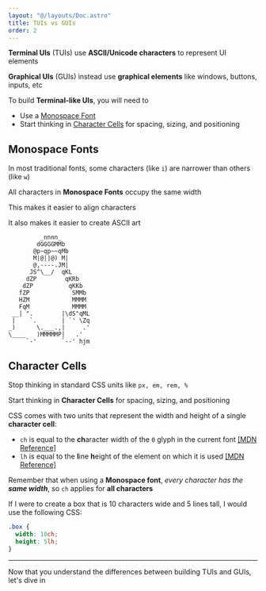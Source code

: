 ```yaml
---
layout: "@/layouts/Doc.astro"
title: TUIs vs GUIs
order: 2
---
```


**Terminal UIs** (TUIs) use **ASCII/Unicode characters** to represent UI elements

**Graphical UIs** (GUIs) instead use **graphical elements** like windows, buttons, inputs, etc

To build **Terminal-like UIs**, you will need to

- Use a [Monospace Font](#monospace-fonts)
- Start thinking in [Character Cells](#character-cells) for spacing, sizing, and positioning

## Monospace Fonts

In most traditional fonts, some characters (like `i`) are narrower than others (like `w`)

All characters in **Monospace Fonts** occupy the same width

This makes it easier to align characters

It also makes it easier to create ASCII art

```
         _nnnn_
        dGGGGMMb
       @p~qp~~qMb
       M|@||@) M|
       @,----.JM|
      JS^\__/  qKL
     dZP        qKRb
    dZP          qKKb
   fZP            SMMb
   HZM            MMMM
   FqM            MMMM
 __| ".        |\dS"qML
 |    `.       | `' \Zq
_)      \.___.,|     .'
\____   )MMMMMP|   .'
     `-'       `--' hjm
```

## Character Cells

Stop thinking in standard CSS units like `px, em, rem, %`

Start thinking in **Character Cells** for spacing, sizing, and positioning

CSS comes with two units that represent the width and height of a single **character cell**:

- `ch` is equal to the **ch**aracter width of the `0` glyph in the current font [[MDN Reference]](https://developer.mozilla.org/en-US/docs/Web/CSS/length#ch)
- `lh` is equal to the **l**ine **h**eight of the element on which it is used [[MDN Reference]](https://developer.mozilla.org/en-US/docs/Web/CSS/length#lh)

Remember that when using a **Monospace font**, _every character has the **same width**_, so `ch` applies for **all characters**

If I were to create a box that is 10 characters wide and 5 lines tall, I would use the following CSS:

```css
.box {
  width: 10ch;
  height: 5lh;
}
```

---

Now that you understand the differences between building TUIs and GUIs, let's dive in

